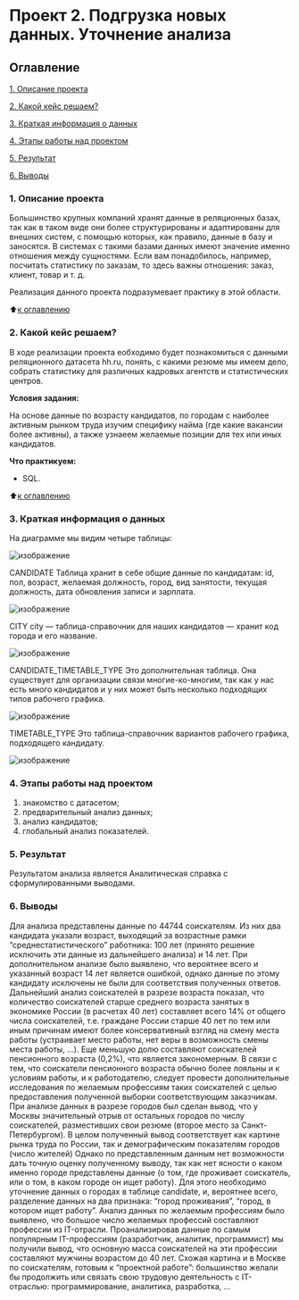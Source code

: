 # Проект 2. Подгрузка новых данных. Уточнение анализа 

## Оглавление
[1. Описание проекта](https://github.com/IShinkarev/sf_data_sience/tree/main/PROJECT-0_Угадай_число/README.md#Описание-проекта)

[2. Какой кейс решаем?](https://github.com/IShinkarev/sf_data_sience/tree/main/PROJECT-0_Угадай_число/README.md#Какой-кейс-решаем)

[3. Краткая информация о данных](https://github.com/IShinkarev/sf_data_sience/tree/main/PROJECT-0_Угадай_число/README.md#Краткая-информация-о-данных)

[4. Этапы работы над проектом](https://github.com/IShinkarev/sf_data_sience/tree/main/PROJECT-0_Угадай_число/README.md#Выводы)

[5. Результат](https://github.com/IShinkarev/sf_data_sience/tree/main/PROJECT-0_Угадай_число/README.md#Результат)

[6. Выводы](https://github.com/IShinkarev/sf_data_sience/tree/main/PROJECT-0_Угадай_число/README.md#Выводы)

### 1. Описание проекта
Большинство крупных компаний хранят данные в реляционных базах, так как в таком виде они более структурированы и адаптированы для внешних систем, с помощью которых, как правило, данные в базу и заносятся. В системах с такими базами данных имеют значение именно отношения между сущностями. Если вам понадобилось, например, посчитать статистику по заказам, то здесь важны отношения: заказ, клиент, товар и т. д.

Реализация данного проекта подразумевает практику в этой области.

:arrow_up:[к оглавлению](https://github.com/IShinkarev/sf_data_sience/tree/main/PROJECT-0_Угадай_число/README.md#Оглавление)

### 2. Какой кейс решаем?
В ходе реализации проекта еобходимо будет познакомиться с данными реляционного датасета hh.ru, понять, с какими резюме мы имеем дело, собрать статистику для различных кадровых агентств и статистических центров.

**Условия задания:**

На основе данные по возрасту кандидатов, по городам с наиболее активным рынком труда изучим специфику найма (где какие вакансии более активны), а также узнаеем желаемые позиции для тех или иных кандидатов.

**Что практикуем:**
- SQL.

:arrow_up:[к оглавлению](https://github.com/IShinkarev/sf_data_sience/tree/main/PROJECT-0_Угадай_число/README.md#Оглавление)

### 3. Краткая информация о данных

На диаграмме мы видим четыре таблицы:

![изображение](https://user-images.githubusercontent.com/96936125/179499408-0f4958ad-9e08-4a9d-9aeb-3c6c25263efe.png)
 
CANDIDATE
Таблица хранит в себе общие данные по кандидатам: id, пол, возраст, желаемая должность, город, вид занятости, текущая должность, дата обновления записи и зарплата.

![изображение](https://user-images.githubusercontent.com/96936125/179499462-0fd9ea3b-526c-4495-a939-5a4899c64ef0.png)

CITY
city — таблица-справочник для наших кандидатов — хранит код города и его название.

![изображение](https://user-images.githubusercontent.com/96936125/179499493-ca2fb2a1-6d8b-47bc-8eab-196fb24e4719.png)

CANDIDATE_TIMETABLE_TYPE
Это дополнительная таблица. Она существует для организации связи многие-ко-многим, так как у нас есть много кандидатов и у них может быть несколько подходящих типов рабочего графика.

![изображение](https://user-images.githubusercontent.com/96936125/179499528-e45999e7-2238-4e2a-a536-957c116e26fa.png)

TIMETABLE_TYPE
Это таблица-справочник вариантов рабочего графика, подходящего кандидату.
 
![изображение](https://user-images.githubusercontent.com/96936125/179499553-d6f8ec85-33e3-4ac4-a3fc-d3e2390d14a2.png)

### 4. Этапы работы над проектом

1. знакомство с датасетом;
2. предварительный анализ данных;
3. анализ кандидатов;
4. глобальный анализ показателей.

### 5. Результат

Результатом анализа является Аналитическая справка с сформулированными выводами.

### 6. Выводы

Для анализа представлены данные по 44744 соискателям. Из них два кандидата указали возраст, выходящий за возрастные рамки “среднестатистического” работника: 100 лет (принято решение исключить эти данные из дальнейшего анализа) и 14 лет.
При дополнительном анализе было выявлено, что вероятнее всего и указанный возраст 14 лет является ошибкой, однако данные по этому кандидату исключены не были для соответствия полученных ответов.
Дальнейший анализ соискателей в разрезе возраста показал, что количество соискателей старше среднего возраста занятых в экономике России (в расчетах 40 лет) составляет всего 14% от общего числа соискателей, т.е. граждане России старше 40 лет по тем или иным причинам имеют более консервативный взгляд на смену места работы (устраивает место работы, нет веры в возможность смены места работы, …).
Еще меньшую долю составляют соискателей пенсионного возраста (0,2%), что является закономерным. В связи с тем, что соискатели пенсионного возраста обычно более лояльны и к условиям работы, и к работодателю, следует провести дополнительные исследования по желаемым профессиям таких соискателей с целью предоставления полученной выборки соответствующим заказчикам.
При анализе данных в разрезе городов был сделан вывод, что у Москвы значительный отрыв от остальных городов по числу соискателей, разместивших свои резюме (второе место за Санкт-Петербургом). В целом полученный вывод соответствует как картине рынка труда по России, так и демографическим показателям городов (число жителей) Однако по представленным данным нет возможности дать точную оценку полученному выводу, так как нет ясности о каком именно городе представлены данные (о том, где проживает соискатель, или о том, в каком городе он ищет работу). Для этого необходимо уточнение данных о городах в таблице candidate, и, вероятнее всего, разделение данных на два признака: “город проживания”, “город, в котором ищет работу”.
Анализ данных по желаемым профессиям было выявлено, что большое число желаемых профессий составляют профессии из IT-отрасли. Проанализировав данные по самым популярным IT-профессиям (разработчик, аналитик, программист) мы получили вывод, что основную масса соискателей на эти профессии составляют мужчины возрастом до 40 лет. 
Схожая картина и в Москве по соискателям, готовым к “проектной работе”: большинство желали бы продолжить или связать свою трудовую деятельность с IT-отраслью: программирование, аналитика, разработка, … 
